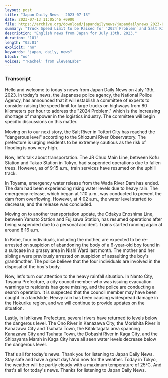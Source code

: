 ```yaml
---
layout: post
title: "Japan Daily News - 2023-07-13"
date: 2023-07-13 11:05:46 +0900
file: https://archive.org/download/japandailynews/japandailynews_2023-07-13.mp3
summary: "Truck Speed Limit to be Raised for '2024 Problem' and Salt River Reaches Dangerous Level, & more…"
description: "English news from Japan for July 13th, 2023."
duration: "181"
length: "03:01"
explicit: "no"
keywords: "japan, daily, news"
block: "no"
voices: "'Rachel' from ElevenLabs"
---
```


### Transcript

Hello and welcome to today's news from Japan Daily News on July 13th, 2023. In today's news, the Japanese police agency, the National Police Agency, has announced that it will establish a committee of experts to consider raising the speed limit for large trucks on highways from 80 kilometers per hour to address the "2024 Problem," which is the increasing shortage of manpower in the logistics industry. The committee will begin specific discussions on this matter.

Moving on to our next story, the Salt River in Tottori City has reached the "dangerous level" according to the Shiozumi River Observatory. The prefecture is urging residents to be extremely cautious as the risk of flooding is now very high.

Now, let's talk about transportation. The JR Chuo Main Line, between Kofu Station and Takao Station in Tokyo, had suspended operations due to fallen trees. However, as of 9:15 a.m., train services have resumed on the uphill track.

In Toyama, emergency water release from the Wada River Dam has ended. The dam had been experiencing rising water levels due to heavy rain. The emergency release, which began at 1:10 a.m., was conducted to prevent the dam from overflowing. However, at 4:02 a.m., the water level started to decrease, and the release was concluded.

Moving on to another transportation update, the Odakyu Enoshima Line, between Yamato Station and Fujisawa Station, has resumed operations after being suspended due to a personal accident. Trains started running again at around 8:16 a.m.

In Kobe, four individuals, including the mother, are expected to be re-arrested on suspicion of abandoning the body of a 6-year-old boy found in a suitcase in a grassy area in Nishi Ward last month. The mother and her siblings were previously arrested on suspicion of assaulting the boy's grandmother. The police believe that the four individuals are involved in the disposal of the boy's body.

Now, let's turn our attention to the heavy rainfall situation. In Nanto City, Toyama Prefecture, a city council member who was issuing evacuation warnings to residents has gone missing, and the police are conducting a search operation. It is suspected that the council member may have been caught in a landslide. Heavy rain has been causing widespread damage in the Hokuriku region, and we will continue to provide updates on the situation.

Lastly, in Ishikawa Prefecture, several rivers have returned to levels below the dangerous level. The Ono River in Kanazawa City, the Morishita River in Kanazawa City and Tsuhata Town, the Kitakitagata area spanning Kanazawa City and Tsuhata Town, the Dobashi River in Kaga City, and the Shibayama Marsh in Kaga City have all seen water levels decrease below the dangerous level.

That's all for today's news. Thank you for listening to Japan Daily News. Stay safe and have a great day! And now for the weather. Today in Tokyo, the weather will be partly cloudy with a maximum temperature of 25°C.  And that's all for today's news. Thanks for listening to Japan Daily News.
